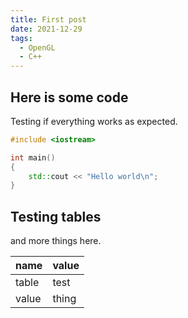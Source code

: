 ```yaml
---
title: First post
date: 2021-12-29
tags:
  - OpenGL
  - C++
---
```


## Here is some code
Testing if everything works as expected.

```cpp
#include <iostream>

int main()
{
    std::cout << "Hello world\n";
}
```

## Testing tables
and more things here.

| name | value |
| ---- | ----  |
| table | test |
| value | thing |

